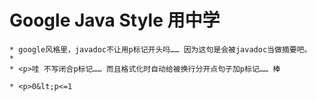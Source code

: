 # Google Java Style 用中学

```
* google风格里，javadoc不让用p标记开头吗…… 因为这句是会被javadoc当做摘要吧。
*
* <p>哇 不写闭合p标记…… 而且格式化时自动给被换行分开点句子加p标记…… 棒
```

```
* <p>0&lt;p<=1
```